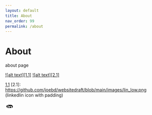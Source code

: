 ```yaml
---
layout: default
title: About 
nav_order: 99
permalink: /about
---
```


# About

about page 

[![alt text][1.1]][1]
[![alt text][2.1]][2]


[1.1](images/lin_low.png)
[2.1]: https://github.com/joebd/websitedraft/blob/main/images/lin_low.png (linkedlin icon with padding)



[1]: http://www.github.com/joebd
[2]: http://www.joebd.github.io/websitedraft 



[![name](images/lin_low.png)](https://github.com/joebd)


